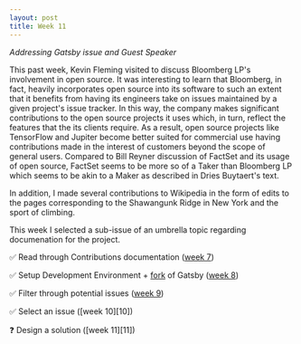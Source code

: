 ```yaml
---
layout: post
title: Week 11
---
```



*Addressing Gatsby issue and Guest Speaker*

<!--
    Write about the visit by Kevin Fleming. What did you learn? Contrast what he had to say about Bloomberg LP's involvement with what Bill Reyner described about FactSet's involvement.
    Continue to chronicle your progress on the issue(s) you ar eworking on.
 -->

This past week, Kevin Fleming visited to discuss Bloomberg LP's involvement in open source. It was interesting to learn that Bloomberg, in fact, heavily incorporates open source into its software to such an extent that it benefits from having its engineers take on issues maintained by a given project's issue tracker. In this way, the company makes significant contributions to the open source projects it uses which, in turn, reflect the features that the its clients require. As a result, open source projects like TensorFlow and Jupiter become better suited for commercial use having contributions made in the interest of customers beyond the scope of general users. Compared to Bill Reyner discussion of FactSet and its usage of open source, FactSet seems to be more so of a Taker than Bloomberg LP which seems to be akin to a Maker as described in Dries Buytaert's text.

In addition, I made several contributions to Wikipedia in the form of edits to the pages corresponding to the Shawangunk Ridge in New York and the sport of climbing.

This week I selected a sub-issue of an umbrella topic regarding documenation for the project.

✅ Read through Contributions documentation ([week 7][3])

✅ Setup Development Environment + [fork][6] of Gatsby ([week 8][4])

✅ Filter through potential issues ([week 9][5])

✅ Select an issue ([week 10][10])

❓ Design a solution ([week 11][11])

[1]: https://en.wikipedia.org/wiki/Wikipedia:Contributing_to_Wikipedia#Getting_started
[2]: https://en.wikipedia.org/wiki/Wikipedia:A_primer_for_newcomers
[3]: https://hunter-college-ossd-fall-2019.github.io/sjku1-weekly/week07/
[4]: https://hunter-college-ossd-fall-2019.github.io/sjku1-weekly/week08/
[5]: https://hunter-college-ossd-fall-2019.github.io/sjku1-weekly/week09/
[6]: https://github.com/sjku1/gatsby
[7]: https://dri.es/balancing-makers-and-takers-to-scale-and-sustain-open-source
[8]: https://en.wikipedia.org/wiki/Prisoner%27s_dilemma
[9]: https://en.wikipedia.org/wiki/Free-rider_problem
